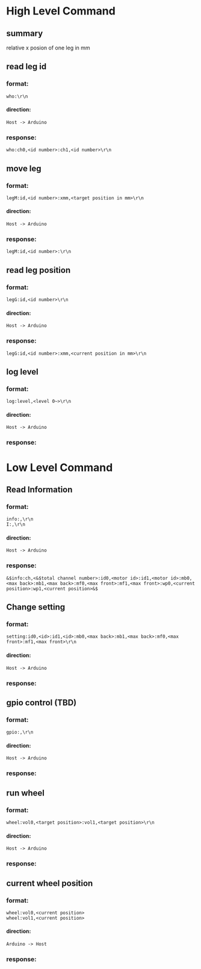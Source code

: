 # High Level Command
## summary
   relative x posion of one leg in mm  


## read leg id
### format:
    who:\r\n
#### direction:
    Host -> Arduino
### response:
    who:ch0,<id number>:ch1,<id number>\r\n   
## move leg
### format:
    legM:id,<id number>:xmm,<target position in mm>\r\n  
#### direction:  
    Host -> Arduino  
### response:
    legM:id,<id number>:\r\n  
## read leg position
### format:
    legG:id,<id number>\r\n  
#### direction:
    Host -> Arduino
### response:
    legG:id,<id number>:xmm,<current position in mm>\r\n  
## log level
### format:
    log:level,<level 0~>\r\n
#### direction:
    Host -> Arduino
### response:   
            

# Low Level Command

## Read Information
### format:
    info:,\r\n
    I:,\r\n
#### direction:
    Host -> Arduino
### response:
    &$info:ch,<&$total channel number>:id0,<motor id>:id1,<motor id>:mb0,<max back>:mb1,<max back>:mf0,<max front>:mf1,<max front>:wp0,<current position>:wp1,<current position>&$


## Change setting
### format:
    setting:id0,<id>:id1,<id>:mb0,<max back>:mb1,<max back>:mf0,<max front>:mf1,<max front>\r\n
#### direction:
    Host -> Arduino
### response:
    

## gpio control (TBD)
### format:
    gpio:,\r\n
#### direction:
    Host -> Arduino
### response:
    
## run wheel
### format:
    wheel:vol0,<target position>:vol1,<target position>\r\n
#### direction:
    Host -> Arduino
### response:
    
## current wheel position
### format:
    wheel:vol0,<current position>
    wheel:vol1,<current position>
#### direction:
    Arduino -> Host
### response:
    


